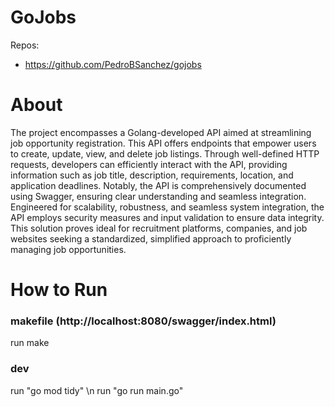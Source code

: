 # GoJobs




Repos: 
 - https://github.com/PedroBSanchez/gojobs

# About

The project encompasses a Golang-developed API aimed at streamlining job opportunity registration. This API offers endpoints that empower users to create, update, view, and delete job listings. Through well-defined HTTP requests, developers can efficiently interact with the API, providing information such as job title, description, requirements, location, and application deadlines. Notably, the API is comprehensively documented using Swagger, ensuring clear understanding and seamless integration. Engineered for scalability, robustness, and seamless system integration, the API employs security measures and input validation to ensure data integrity. This solution proves ideal for recruitment platforms, companies, and job websites seeking a standardized, simplified approach to proficiently managing job opportunities.

# How to Run

### makefile (http://localhost:8080/swagger/index.html)
  run make

### dev
  run "go mod tidy" \n
  run "go run main.go"


